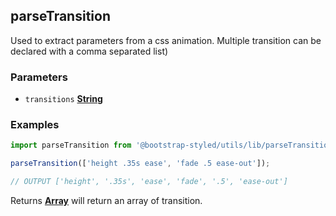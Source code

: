 <!-- Generated by documentation.js. Update this documentation by updating the source code. -->

## parseTransition

Used to extract parameters from a css animation. Multiple transition can be declared with a comma separated  list)

### Parameters

-   `transitions` **[String][1]** 

### Examples

```javascript
import parseTransition from '@bootstrap-styled/utils/lib/parseTransition';

parseTransition(['height .35s ease', 'fade .5 ease-out']);

// OUTPUT ['height', '.35s', 'ease', 'fade', '.5', 'ease-out']
```

Returns **[Array][2]** will return an array of transition.

[1]: https://developer.mozilla.org/docs/Web/JavaScript/Reference/Global_Objects/String

[2]: https://developer.mozilla.org/docs/Web/JavaScript/Reference/Global_Objects/Array
